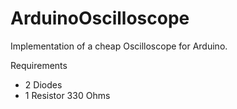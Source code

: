 # ArduinoOscilloscope

Implementation of a cheap Oscilloscope for Arduino.

Requirements
* 2 Diodes
* 1 Resistor 330 Ohms
